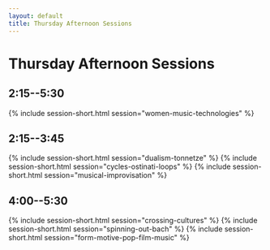 ```yaml
---
layout: default
title: Thursday Afternoon Sessions
---
```


# Thursday Afternoon Sessions


## 2:15--5:30

{% include session-short.html session="women-music-technologies" %}

## 2:15--3:45

{% include session-short.html session="dualism-tonnetze" %}
{% include session-short.html session="cycles-ostinati-loops" %}
{% include session-short.html session="musical-improvisation" %}

## 4:00--5:30

{% include session-short.html session="crossing-cultures" %}
{% include session-short.html session="spinning-out-bach" %}
{% include session-short.html session="form-motive-pop-film-music" %}
